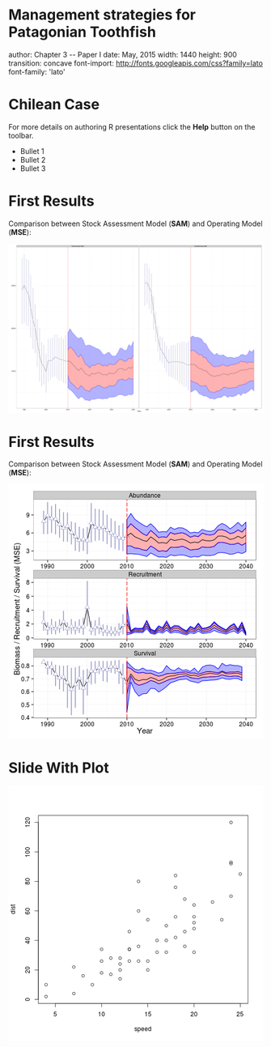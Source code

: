 Management strategies for Patagonian Toothfish
========================================================
author: Chapter 3 -- Paper I
date: May, 2015
width: 1440
height: 900
transition: concave
font-import: http://fonts.googleapis.com/css?family=lato
font-family: 'lato'



Chilean Case
========================================================

For more details on authoring R presentations click the
**Help** button on the toolbar.

- Bullet 1
- Bullet 2
- Bullet 3

First Results
========================================================
Comparison between Stock Assessment Model (**SAM**) and Operating Model (**MSE**):

<img src="slide_toy_model-figure/plots-1.png" title="plot of chunk plots" alt="plot of chunk plots" style="display: block; margin: auto;" />

First Results
========================================================
Comparison between Stock Assessment Model (**SAM**) and Operating Model (**MSE**):

<img src="slide_toy_model-figure/plots2-1.png" title="plot of chunk plots2" alt="plot of chunk plots2" style="display: block; margin: auto;" />


Slide With Plot
========================================================

![plot of chunk unnamed-chunk-1](slide_toy_model-figure/unnamed-chunk-1-1.png) 
